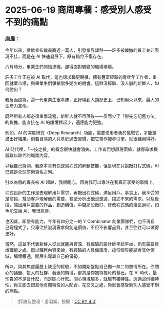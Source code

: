 # 2025-06-19 商周專欄：感受別人感受不到的痛點

### 唐鳳：

今年以來，微軟宣布裁員將近一萬人，引發業界譁然——許多被裁撤的員工並非表現不佳，而是在 AI 快速發展下，原有職位不復存在。

六月時分，畢業生們開始求職，卻得面對驟變的職場環境。

許多工作正在被 AI 取代，這也讓求職更競爭，擁有豐富經驗的青壯年工作者，重回就業市場，與畢業生們爭搶僧多粥少的機會。這群沒經驗、沒人脈的新鮮人，如何勝出？

我反而認為，這一代畢業生很幸運，正好碰到人類歷史上，已知用火以來，最大的生產力革命。

既然所有人都必須重學流程，新鮮人就不再落後——反而少了「得先忘記舊方法」的負擔，能直接在 AI 的語境裡起步，適應能力更強。

例如，AI 的深度研究（Deep Research）功能，需要使用者勇於挑戰它，才能激盪出好結果。倘若資深的人只基於過去習慣，把它當作搜尋引擎，就很難用得好。

AI 時代裡，「一技之長」的概念很快就會消失。工作者們想展現價值，就得尋求機器難以取代的職務內容。

以我自己為例，我原本具有快速寫程式的解題技能，但是現在只論敲打程式碼，AI 已經是全球前兩百名之列。

引以為傲的專長被 AI 超越，我很開心，因為我可以專注在我真正享受的事情上。

程式設計的工作是去理解用戶需求，再敲出程式碼，滿足用戶。事實上，我享受的是前段，幫助客戶理解他的需要，甚至分析出他沒想過、描述不來的需求。以及後段，端出用戶需要的作品，創造價值。中間那段敲打、修改程式碼的漫長過程，如今能交給 AI，我很高興。

也因此，即使有能力，今年有四分之一的 Y Combinator 創業團隊們，也不再自己寫程式了，只專注於發現需求與創造價值，不但不影響品質，甚至往往可以做得更好。

當然，這並不代表新鮮人從此就能與資深、有經驗的設計師平起平坐，仍有需要修煉職能之處。單以職務內容來說，有經驗的人具備廣度，這份眼界能結合其他領域，觸類旁通，開展出專屬自己的優勢。
 
所以，與其焦慮履歷上缺乏的經驗，不如開始盤點自己獨一無二的熱情所在。你關心的議題、投入的社群、著迷的領域，都將是你獨特視角的基石。在 AI 時代，最珍貴的不是會什麼，而是關心什麼。關心領域越多，就越有獨特性。透過這份獨特性，你又能去跟其他有獨特性的人配合。在交叉之處，你就會感受到別人感受不到的痛點。

> (採訪及整理：游羽棠。授權：[CC BY 4.0](https://creativecommons.org/licenses/by/4.0/deed.zh-hant))
